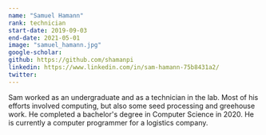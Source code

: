 ```yaml
---
name: "Samuel Hamann"
rank: technician
start-date: 2019-09-03
end-date: 2021-05-01
image: "samuel_hamann.jpg"
google-scholar:
github: https://github.com/shamanpi
linkedin: https://www.linkedin.com/in/sam-hamann-75b8431a2/
twitter:
---
```


Sam worked as an undergraduate and as a technician in the lab. Most of his efforts involved computing, but also some seed processing and greehouse work. He completed a bachelor's degree in Computer Science in 2020. He is currently a computer programmer for a logistics company.
